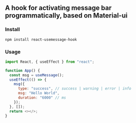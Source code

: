 ## A hook for activating message bar programmatically, based on Material-ui

### Install

```
npm install react-usemessage-hook
```

### Usage

```js
import React, { useEffect } from "react";

function App() {
  const msg = useMessage();
  useEffect(() => {
    msg({
      type: "success", // success | warning | error | info
      msg: "Hello World",
      duration: "6000" // ms
    });
  }, []);
  return <></>;
}
```
